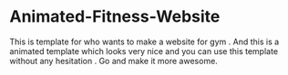 # Animated-Fitness-Website
This is template for who wants to make a website for gym . And this is a animated  template which looks very nice and you can use this template without any hesitation . Go and make it more awesome.
